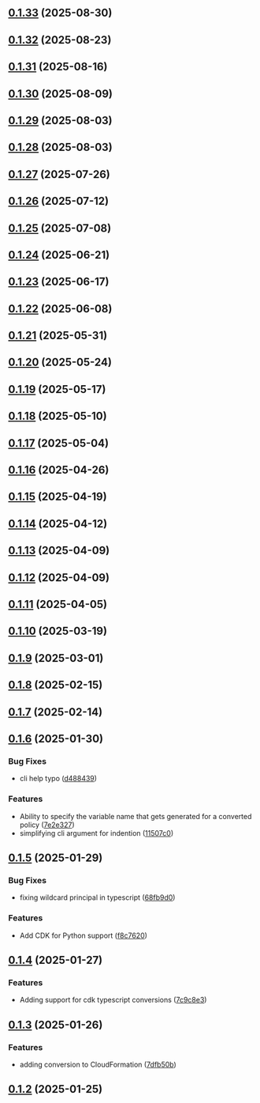 ## [0.1.33](https://github.com/cloud-copilot/iam-convert/compare/v0.1.32...v0.1.33) (2025-08-30)

## [0.1.32](https://github.com/cloud-copilot/iam-convert/compare/v0.1.31...v0.1.32) (2025-08-23)

## [0.1.31](https://github.com/cloud-copilot/iam-convert/compare/v0.1.30...v0.1.31) (2025-08-16)

## [0.1.30](https://github.com/cloud-copilot/iam-convert/compare/v0.1.29...v0.1.30) (2025-08-09)

## [0.1.29](https://github.com/cloud-copilot/iam-convert/compare/v0.1.28...v0.1.29) (2025-08-03)

## [0.1.28](https://github.com/cloud-copilot/iam-convert/compare/v0.1.27...v0.1.28) (2025-08-03)

## [0.1.27](https://github.com/cloud-copilot/iam-convert/compare/v0.1.26...v0.1.27) (2025-07-26)

## [0.1.26](https://github.com/cloud-copilot/iam-convert/compare/v0.1.25...v0.1.26) (2025-07-12)

## [0.1.25](https://github.com/cloud-copilot/iam-convert/compare/v0.1.24...v0.1.25) (2025-07-08)

## [0.1.24](https://github.com/cloud-copilot/iam-convert/compare/v0.1.23...v0.1.24) (2025-06-21)

## [0.1.23](https://github.com/cloud-copilot/iam-convert/compare/v0.1.22...v0.1.23) (2025-06-17)

## [0.1.22](https://github.com/cloud-copilot/iam-convert/compare/v0.1.21...v0.1.22) (2025-06-08)

## [0.1.21](https://github.com/cloud-copilot/iam-convert/compare/v0.1.20...v0.1.21) (2025-05-31)

## [0.1.20](https://github.com/cloud-copilot/iam-convert/compare/v0.1.19...v0.1.20) (2025-05-24)

## [0.1.19](https://github.com/cloud-copilot/iam-convert/compare/v0.1.18...v0.1.19) (2025-05-17)

## [0.1.18](https://github.com/cloud-copilot/iam-convert/compare/v0.1.17...v0.1.18) (2025-05-10)

## [0.1.17](https://github.com/cloud-copilot/iam-convert/compare/v0.1.16...v0.1.17) (2025-05-04)

## [0.1.16](https://github.com/cloud-copilot/iam-convert/compare/v0.1.15...v0.1.16) (2025-04-26)

## [0.1.15](https://github.com/cloud-copilot/iam-convert/compare/v0.1.14...v0.1.15) (2025-04-19)

## [0.1.14](https://github.com/cloud-copilot/iam-convert/compare/v0.1.13...v0.1.14) (2025-04-12)

## [0.1.13](https://github.com/cloud-copilot/iam-convert/compare/v0.1.12...v0.1.13) (2025-04-09)

## [0.1.12](https://github.com/cloud-copilot/iam-convert/compare/v0.1.11...v0.1.12) (2025-04-09)

## [0.1.11](https://github.com/cloud-copilot/iam-convert/compare/v0.1.10...v0.1.11) (2025-04-05)

## [0.1.10](https://github.com/cloud-copilot/iam-convert/compare/v0.1.9...v0.1.10) (2025-03-19)

## [0.1.9](https://github.com/cloud-copilot/iam-convert/compare/v0.1.8...v0.1.9) (2025-03-01)

## [0.1.8](https://github.com/cloud-copilot/iam-convert/compare/v0.1.7...v0.1.8) (2025-02-15)

## [0.1.7](https://github.com/cloud-copilot/iam-convert/compare/v0.1.6...v0.1.7) (2025-02-14)

## [0.1.6](https://github.com/cloud-copilot/iam-convert/compare/v0.1.5...v0.1.6) (2025-01-30)


### Bug Fixes

* cli help typo ([d488439](https://github.com/cloud-copilot/iam-convert/commit/d4884393806f41f5cac3553f414f1889ce3ba11e))


### Features

* Ability to specify the variable name that gets generated for a converted policy ([7e2e327](https://github.com/cloud-copilot/iam-convert/commit/7e2e3278d9f45a71c0bad8b89cbc1f2f12eb1be7))
* simplifying cli argument for indention ([11507c0](https://github.com/cloud-copilot/iam-convert/commit/11507c02bdb526488648f09f665b7c8c68a66263))

## [0.1.5](https://github.com/cloud-copilot/iam-convert/compare/v0.1.4...v0.1.5) (2025-01-29)


### Bug Fixes

* fixing wildcard principal in typescript ([68fb9d0](https://github.com/cloud-copilot/iam-convert/commit/68fb9d075234cd7af200f479ce932cbb9c60655c))


### Features

* Add CDK for Python support ([f8c7620](https://github.com/cloud-copilot/iam-convert/commit/f8c76209c73db520845f2fb8f5d853c40a859d86))

## [0.1.4](https://github.com/cloud-copilot/iam-convert/compare/v0.1.3...v0.1.4) (2025-01-27)


### Features

* Adding support for cdk typescript conversions ([7c9c8e3](https://github.com/cloud-copilot/iam-convert/commit/7c9c8e3d6950ec511e616c3c74176be8ea05c6a7))

## [0.1.3](https://github.com/cloud-copilot/iam-convert/compare/v0.1.2...v0.1.3) (2025-01-26)


### Features

* adding conversion to CloudFormation ([7dfb50b](https://github.com/cloud-copilot/iam-convert/commit/7dfb50bf85176ee0b6ffa091dfa44353d0b14d93))

## [0.1.2](https://github.com/cloud-copilot/iam-convert/compare/v0.1.1...v0.1.2) (2025-01-25)
